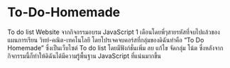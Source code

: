# To-Do-Homemade
To do list Website
จากกิจกรรมอบรม JavaScript 1 เดือนโดยพี่ๆสายรหัสที่จบไปแล้วของแผนการเรียน
วิทย์-คณิต-เทคโนโลยี โดยโปรเจคจบคอร์สที่กลุ่มของดิฉันทำคือ
“To Do Homemade”  ซึ่งเป็นเว็บไซต์ To do list โดยมีฟังก์ชั่นเพิ่ม ลบ แก้ไข จัดกลุ่ม โน้ต ซึ่งหลังจากกิจกรรมนี้ก็ทำให้ดิฉันได้มีความรู้พื้นฐาน JavaScript ที่แน่นมากขึ้น
